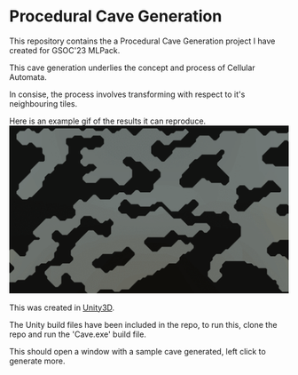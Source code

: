 # Procedural Cave Generation
This repository contains the a Procedural Cave Generation project I have created for GSOC'23 MLPack.

This cave generation underlies the concept and process of Cellular Automata.

In consise, the process involves transforming with respect to it's neighbouring tiles.

Here is an example gif of the results it can reproduce.
![alt text](https://github.com/doorkn-b/Procedural-Cave-Generation/blob/master/CaveExample.gif)

This was created in [Unity3D](https://unity.com/).

The Unity build files have been included in the repo, to run this, clone the repo and run the 'Cave.exe' build file.

This should open a window with a sample cave generated, left click to generate more.

